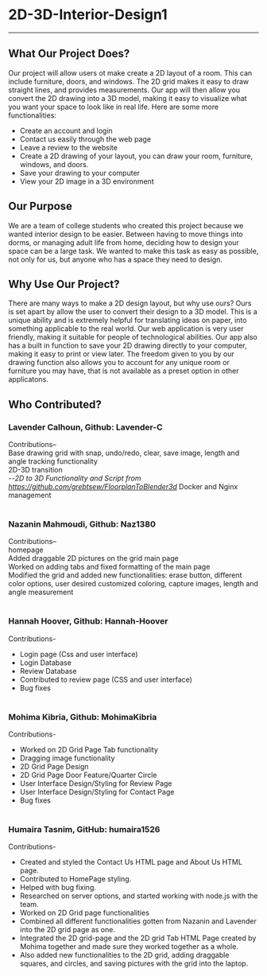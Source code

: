 # 2D-3D-Interior-Design1
-----
## What Our Project Does?
Our project will allow users ot make create a 2D layout of a room. This can include furniture, doors, and windows. The 2D grid makes it easy to draw straight lines, and provides measurements. Our app will then allow you convert the 2D drawing into a 3D model, making it easy to visualize what you want your space to look like in real life. Here are some more functionalities:
- Create an account and login
- Contact us easily through the web page
- Leave a review to the website
- Create a 2D drawing of your layout, you can draw your room, furniture, windows, and doors.
- Save your drawing to your computer
- View your 2D image in a 3D environment

## Our Purpose 
We are a team of college students who created this project because we wanted interior design to be easier. Between having to move things into dorms, or managing adult life from home, deciding how to design your space can be a large task. We wanted to make this task as easy as possible, not only for us, but anyone who has a space they need to design.
      
## Why Use Our Project?
There are many ways to make a 2D design layout, but why use ours? Ours is set apart by allow the user to convert their design to a 3D model. This is a unique ability and is extremely helpful for translating ideas on paper, into something applicable to the real world. Our web application is very user friendly, making it suitable for people of technological abilities. Our app also has a built in function to save your 2D drawing directly to your computer, making it easy to print or view later. The freedom given to you by our drawing function also allows you to account for any unique room or furniture you may have, that is not available as a preset option in other applicatons.

## Who Contributed?
### Lavender Calhoun, Github: Lavender-C <br>
Contributions–<br>
Base drawing grid with snap, undo/redo, clear, save image, length and angle tracking functionality<br>
2D-3D transition<br> --*2D to 3D Functionality and Script from https://github.com/grebtsew/FloorplanToBlender3d*
Docker and Nginx management<br><br>

### Nazanin Mahmoudi, Github: Naz1380<br>
Contributions–<br>
homepage<br>
Added draggable 2D pictures on the grid main page<br>
Worked on adding tabs and fixed formatting of the main page<br>
Modified the grid and added new functionalities: erase button, different color options, user desired customized coloring, capture images, length and angle measurement<br><br>

### Hannah Hoover, Github: Hannah-Hoover<br>
Contributions-<br>
- Login page (Css and user interface)<br>
- Login Database<br>
- Review Database<br>
- Contributed to review page (CSS and user interface) <br>
- Bug fixes<br><br>

### Mohima Kibria, Github: MohimaKibria<br>
Contributions-<br>
- Worked on 2D Grid Page Tab functionality <br>
- Dragging image functionality <br>
- 2D Grid Page Design <br>
- 2D Grid Page Door Feature/Quarter Circle<br>
- User Interface Design/Styling for Review Page <br>
- User Interface Design/Styling for Contact Page <br>
- Bug fixes<br><br>

### Humaira Tasnim, GitHub: humaira1526<br>
Contributions-<br>
- Created and styled the Contact Us HTML page and About Us HTML page.<br>
- Contributed to HomePage styling. <br>
- Helped with bug fixing.<br>
- Researched on server options, and started working with node.js with the team.<br>
- Worked on 2D Grid page functionalities<br>
- Combined all different functionalities gotten from Nazanin and Lavender into the 2D grid page as one.<br>
- Integrated the 2D grid-page and the 2D grid Tab HTML Page created by Mohima together and made sure they worked together as a whole.<br>
- Also added new functionalities to the 2D grid, adding draggable squares, and circles, and saving pictures with the grid into the laptop. <br><br>
